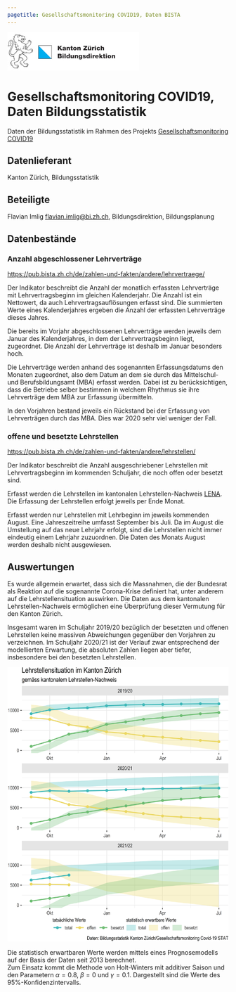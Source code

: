 ```yaml
---
pagetitle: Gesellschaftsmonitoring COVID19, Daten BISTA
---
```


![](https://github.com/bildungsmonitoringZH/bildungsmonitoringZH.github.io/raw/master/assets/ktzh_bi_logo_de-300x88.jpg)

# Gesellschaftsmonitoring COVID19, Daten Bildungsstatistik

Daten der Bildungsstatistik im Rahmen des Projekts [Gesellschaftsmonitoring COVID19](https://statistikzh.github.io/covid19monitoring/)

## Datenlieferant

Kanton Zürich, Bildungsstatistik

## Beteiligte

Flavian Imlig <flavian.imlig@bi.zh.ch>, Bildungsdirektion, Bildungsplanung

## Datenbestände

### Anzahl abgeschlossener Lehrverträge

https://pub.bista.zh.ch/de/zahlen-und-fakten/andere/lehrvertraege/

Der Indikator beschreibt die Anzahl der monatlich erfassten Lehrverträge mit Lehrvertragsbeginn im gleichen Kalenderjahr. Die Anzahl ist ein Nettowert, da auch Lehrvertragsauflösungen erfasst sind. Die summierten Werte eines Kalenderjahres ergeben die Anzahl der erfassten Lehrverträge dieses Jahres.

Die bereits im Vorjahr abgeschlossenen Lehrverträge werden jeweils dem Januar des Kalenderjahres, in dem der Lehrvertragsbeginn liegt, zugeordnet. Die Anzahl der Lehrverträge ist deshalb im Januar besonders hoch.

Die Lehrverträge werden anhand des sogenannten Erfassungsdatums den Monaten zugeordnet, also dem Datum an dem sie durch das Mittelschul- und Berufsbildungsamt (MBA) erfasst werden. Dabei ist zu berücksichtigen, dass die Betriebe selber bestimmen in welchem Rhythmus sie ihre Lehrverträge dem MBA zur Erfassung übermitteln.

In den Vorjahren bestand jeweils ein Rückstand bei der Erfassung von Lehrverträgen durch das MBA. Dies war 2020 sehr viel weniger der Fall.

### offene und besetzte Lehrstellen

https://pub.bista.zh.ch/de/zahlen-und-fakten/andere/lehrstellen/

Der Indikator beschreibt die Anzahl ausgeschriebener Lehrstellen mit Lehrvertragsbeginn im kommenden Schuljahr, die noch offen oder besetzt sind.

Erfasst werden die Lehrstellen im kantonalen Lehrstellen-Nachweis [LENA](https://www.berufsberatung.ch/dyn/show/2930). Die Erfassung der Lehrstellen erfolgt jeweils per Ende Monat.

Erfasst werden nur Lehrstellen mit Lehrbeginn im jeweils kommenden August. Eine Jahreszeitreihe umfasst September bis Juli. Da im August die Umstellung auf das neue Lehrjahr erfolgt, sind die Lehrstellen nicht immer eindeutig einem Lehrjahr zuzuordnen. Die Daten des Monats August werden deshalb nicht ausgewiesen.

## Auswertungen

Es wurde allgemein erwartet, dass sich die Massnahmen, die der Bundesrat als Reaktion auf die sogenannte Corona-Krise definiert hat, unter anderem auf die Lehrstellensituation auswirken. Die Daten aus dem kantonalen Lehrstellen-Nachweis ermöglichen eine Überprüfung dieser Vermutung für den Kanton Zürich.

Insgesamt waren im Schuljahr 2019/20 bezüglich der besetzten und offenen Lehrstellen keine massiven Abweichungen gegenüber den Vorjahren zu verzeichnen. Im Schuljahr 2020/21 ist der Verlauf zwar entsprechend der modellierten Erwartung, die absoluten Zahlen liegen aber tiefer, insbesondere bei den besetzten Lehrstellen.

![](img/plot378c33796dc5.png)

Die statistisch erwartbaren Werte werden mittels eines Prognosemodells auf der Basis der Daten seit 2013 berechnet.  
Zum Einsatz kommt die Methode von Holt-Winters mit additiver Saison und den Parametern $\alpha = 0.8$, $\beta = 0$ und $\gamma = 0.1$. Dargestellt sind die Werte des $95\%$-Konfidenzintervalls.
